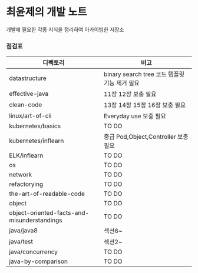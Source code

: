 # 최윤제의 개발 노트
개발에 필요한 각종 지식을 정리하여 아카이빙한 저장소
### 점검표

|디렉토리|비고|
|------|-------|
|datastructure|binary search tree 코드 템플릿 기능 제거 필요|
|effective-java|11장 12장 보충 필요|
|clean-code|13장 14장 15장 16장 보충 필요|
|linux/art-of-cli|Everyday use 보충 필요|
|kubernetes/basics|TO DO|
|kubernetes/inflearn|중급 Pod,Object,Controller 보충 필요|
|ELK/inflearn|TO DO|
|os|TO DO|
|network|TO DO|
|refactorying|TO DO|
|the-art-of-readable-code|TO DO|
|object|TO DO|
|object-oriented-facts-and-misunderstandings|TO DO|
|java/java8|섹션6~|
|java/test|섹션2~|
|java/concurrency|TO DO|
|java-by-comparison|TO DO|
